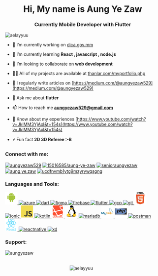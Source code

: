 <h1 align="center">Hi, My name is Aung Ye Zaw</h1>
<h3 align="center">Currently Mobile Developer with Flutter</h3>

<p align="left"> <img src="https://komarev.com/ghpvc/?username=aelayyuu&label=Profile%20views&color=0e75b6&style=flat" alt="aelayyuu" /> </p>

- 🔭 I’m currently working on [dica.gov.mm](https://www.dica.gov.mm)

- 🌱 I’m currently learning **React , javascript , node.js**

- 👯 I’m looking to collaborate on **web development**

- 👨‍💻 All of my projects are available at [thanlar.com/myportfolio.php](thanlar.com/myportfolio.php)

- 📝 I regularly write articles on [https://medium.com/@aungyezaw529](https://medium.com/@aungyezaw529)

- 💬 Ask me about **flutter**

- 📫 How to reach me **aungyezaw529@gmail.com**

- 📄 Know about my experiences [https://www.youtube.com/watch?v=JklMM3YjAxI&t=154s](https://www.youtube.com/watch?v=JklMM3YjAxI&t=154s)

- ⚡ Fun fact **2D 3D Referee :-B**

<h3 align="left">Connect with me:</h3>
<p align="left">
<a href="https://twitter.com/aungyezaw529" target="blank"><img align="center" src="https://raw.githubusercontent.com/rahuldkjain/github-profile-readme-generator/master/src/images/icons/Social/twitter.svg" alt="aungyezaw529" height="30" width="40" /></a>
<a href="https://stackoverflow.com/users/15016585/aung-ye-zaw" target="blank"><img align="center" src="https://raw.githubusercontent.com/rahuldkjain/github-profile-readme-generator/master/src/images/icons/Social/stack-overflow.svg" alt="15016585/aung-ye-zaw" height="30" width="40" /></a>
<a href="https://fb.com/senioraungyezaw" target="blank"><img align="center" src="https://raw.githubusercontent.com/rahuldkjain/github-profile-readme-generator/master/src/images/icons/Social/facebook.svg" alt="senioraungyezaw" height="30" width="40" /></a>
<a href="https://instagram.com/aung.ye.zaw" target="blank"><img align="center" src="https://raw.githubusercontent.com/rahuldkjain/github-profile-readme-generator/master/src/images/icons/Social/instagram.svg" alt="aung.ye.zaw" height="30" width="40" /></a>
<a href="https://www.youtube.com/c/ucdfnvmb1ytg9mzyrywqsgng" target="blank"><img align="center" src="https://raw.githubusercontent.com/rahuldkjain/github-profile-readme-generator/master/src/images/icons/Social/youtube.svg" alt="ucdfnvmb1ytg9mzyrywqsgng" height="30" width="40" /></a>
</p>

<h3 align="left">Languages and Tools:</h3>
<p align="left"> <a href="https://developer.android.com" target="_blank"> <img src="https://raw.githubusercontent.com/devicons/devicon/master/icons/android/android-original-wordmark.svg" alt="android" width="40" height="40"/> </a> <a href="https://azure.microsoft.com/en-in/" target="_blank"> <img src="https://www.vectorlogo.zone/logos/microsoft_azure/microsoft_azure-icon.svg" alt="azure" width="40" height="40"/> </a> <a href="https://dart.dev" target="_blank"> <img src="https://www.vectorlogo.zone/logos/dartlang/dartlang-icon.svg" alt="dart" width="40" height="40"/> </a> <a href="https://www.figma.com/" target="_blank"> <img src="https://www.vectorlogo.zone/logos/figma/figma-icon.svg" alt="figma" width="40" height="40"/> </a> <a href="https://firebase.google.com/" target="_blank"> <img src="https://www.vectorlogo.zone/logos/firebase/firebase-icon.svg" alt="firebase" width="40" height="40"/> </a> <a href="https://flutter.dev" target="_blank"> <img src="https://www.vectorlogo.zone/logos/flutterio/flutterio-icon.svg" alt="flutter" width="40" height="40"/> </a> <a href="https://cloud.google.com" target="_blank"> <img src="https://www.vectorlogo.zone/logos/google_cloud/google_cloud-icon.svg" alt="gcp" width="40" height="40"/> </a> <a href="https://git-scm.com/" target="_blank"> <img src="https://www.vectorlogo.zone/logos/git-scm/git-scm-icon.svg" alt="git" width="40" height="40"/> </a> <a href="https://www.w3.org/html/" target="_blank"> <img src="https://raw.githubusercontent.com/devicons/devicon/master/icons/html5/html5-original-wordmark.svg" alt="html5" width="40" height="40"/> </a> <a href="https://ionicframework.com" target="_blank"> <img src="https://upload.wikimedia.org/wikipedia/commons/d/d1/Ionic_Logo.svg" alt="ionic" width="40" height="40"/> </a> <a href="https://developer.mozilla.org/en-US/docs/Web/JavaScript" target="_blank"> <img src="https://raw.githubusercontent.com/devicons/devicon/master/icons/javascript/javascript-original.svg" alt="javascript" width="40" height="40"/> </a> <a href="https://kotlinlang.org" target="_blank"> <img src="https://www.vectorlogo.zone/logos/kotlinlang/kotlinlang-icon.svg" alt="kotlin" width="40" height="40"/> </a> <a href="https://laravel.com/" target="_blank"> <img src="https://raw.githubusercontent.com/devicons/devicon/master/icons/laravel/laravel-plain-wordmark.svg" alt="laravel" width="40" height="40"/> </a> <a href="https://www.linux.org/" target="_blank"> <img src="https://raw.githubusercontent.com/devicons/devicon/master/icons/linux/linux-original.svg" alt="linux" width="40" height="40"/> </a> <a href="https://mariadb.org/" target="_blank"> <img src="https://www.vectorlogo.zone/logos/mariadb/mariadb-icon.svg" alt="mariadb" width="40" height="40"/> </a> <a href="https://www.mysql.com/" target="_blank"> <img src="https://raw.githubusercontent.com/devicons/devicon/master/icons/mysql/mysql-original-wordmark.svg" alt="mysql" width="40" height="40"/> </a> <a href="https://www.php.net" target="_blank"> <img src="https://raw.githubusercontent.com/devicons/devicon/master/icons/php/php-original.svg" alt="php" width="40" height="40"/> </a> <a href="https://postman.com" target="_blank"> <img src="https://www.vectorlogo.zone/logos/getpostman/getpostman-icon.svg" alt="postman" width="40" height="40"/> </a> <a href="https://reactjs.org/" target="_blank"> <img src="https://raw.githubusercontent.com/devicons/devicon/master/icons/react/react-original-wordmark.svg" alt="react" width="40" height="40"/> </a> <a href="https://reactnative.dev/" target="_blank"> <img src="https://reactnative.dev/img/header_logo.svg" alt="reactnative" width="40" height="40"/> </a> <a href="https://www.adobe.com/products/xd.html" target="_blank"> <img src="https://cdn.worldvectorlogo.com/logos/adobe-xd.svg" alt="xd" width="40" height="40"/> </a> </p>

<h3 align="left">Support:</h3>
<p><a href="https://www.buymeacoffee.com/aungyezaw"> <img align="left" src="https://cdn.buymeacoffee.com/buttons/v2/default-yellow.png" height="50" width="210" alt="aungyezaw" /></a></p><br><br>

<p><img align="center" src="https://github-readme-stats.vercel.app/api/top-langs?username=aelayyuu&show_icons=true&locale=en&layout=compact" alt="aelayyuu" /></p>

